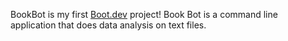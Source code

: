 BookBot is my first [Boot.dev](https://www.boot.dev) project!
Book Bot is a command line application that does data analysis on text files.

